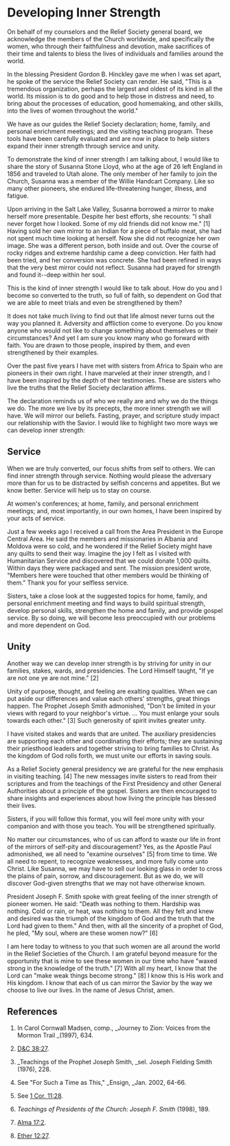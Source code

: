# Developing Inner Strength

On behalf of my counselors and the Relief Society general board, we
acknowledge the members of the Church worldwide, and specifically the women,
who through their faithfulness and devotion, make sacrifices of their time and
talents to bless the lives of individuals and families around the world.

In the blessing President Gordon B. Hinckley gave me when I was set apart, he
spoke of the service the Relief Society can render. He said, "This is a
tremendous organization, perhaps the largest and oldest of its kind in all the
world. Its mission is to do good and to help those in distress and need, to
bring about the processes of education, good homemaking, and other skills,
into the lives of women throughout the world."

We have as our guides the Relief Society declaration; home, family, and
personal enrichment meetings; and the visiting teaching program. These tools
have been carefully evaluated and are now in place to help sisters expand
their inner strength through service and unity.

To demonstrate the kind of inner strength I am talking about, I would like to
share the story of Susanna Stone Lloyd, who at the age of 26 left England in
1856 and traveled to Utah alone. The only member of her family to join the
Church, Susanna was a member of the Willie Handcart Company. Like so many
other pioneers, she endured life-threatening hunger, illness, and fatigue.

Upon arriving in the Salt Lake Valley, Susanna borrowed a mirror to make
herself more presentable. Despite her best efforts, she recounts: "I shall
never forget how I looked. Some of my old friends did not know me." [1]
Having sold her own mirror to an Indian for a piece of buffalo meat, she had
not spent much time looking at herself. Now she did not recognize her own
image. She was a different person, both inside and out. Over the course of
rocky ridges and extreme hardship came a deep conviction. Her faith had been
tried, and her conversion was concrete. She had been refined in ways that the
very best mirror could not reflect. Susanna had prayed for strength and found
it--deep within her soul.

This is the kind of inner strength I would like to talk about. How do you and
I become so converted to the truth, so full of faith, so dependent on God that
we are able to meet trials and even be strengthened by them?

It does not take much living to find out that life almost never turns out the
way you planned it. Adversity and affliction come to everyone. Do you know
anyone who would not like to change something about themselves or their
circumstances? And yet I am sure you know many who go forward with faith. You
are drawn to those people, inspired by them, and even strengthened by their
examples.

Over the past five years I have met with sisters from Africa to Spain who are
pioneers in their own right. I have marveled at their inner strength, and I
have been inspired by the depth of their testimonies. These are sisters who
live the truths that the Relief Society declaration affirms.

The declaration reminds us of who we really are and why we do the things we
do. The more we live by its precepts, the more inner strength we will have. We
will mirror our beliefs. Fasting, prayer, and scripture study impact our
relationship with the Savior. I would like to highlight two more ways we can
develop inner strength:

## Service

When we are truly converted, our focus shifts from self to others. We can find
inner strength through service. Nothing would please the adversary more than
for us to be distracted by selfish concerns and appetites. But we know better.
Service will help us to stay on course.

At women's conferences; at home, family, and personal enrichment meetings;
and, most importantly, in our own homes, I have been inspired by your acts of
service.

Just a few weeks ago I received a call from the Area President in the Europe
Central Area. He said the members and missionaries in Albania and Moldova were
so cold, and he wondered if the Relief Society might have any quilts to send
their way. Imagine the joy I felt as I visited with Humanitarian Service and
discovered that we could donate 1,000 quilts. Within days they were packaged
and sent. The mission president wrote, "Members here were touched that other
members would be thinking of them." Thank you for your selfless service.

Sisters, take a close look at the suggested topics for home, family, and
personal enrichment meeting and find ways to build spiritual strength, develop
personal skills, strengthen the home and family, and provide gospel service.
By so doing, we will become less preoccupied with our problems and more
dependent on God.

## Unity

Another way we can develop inner strength is by striving for unity in our
families, stakes, wards, and presidencies. The Lord Himself taught, "If ye are
not one ye are not mine." [2]

Unity of purpose, thought, and feeling are exalting qualities. When we can put
aside our differences and value each others' strengths, great things happen.
The Prophet Joseph Smith admonished, "Don't be limited in your views with
regard to your neighbor's virtue. ... You must enlarge your souls towards each
other." [3]  Such generosity of spirit invites greater unity.

I have visited stakes and wards that are united. The auxiliary presidencies
are supporting each other and coordinating their efforts; they are sustaining
their priesthood leaders and together striving to bring families to Christ. As
the kingdom of God rolls forth, we must unite our efforts in saving souls.

As a Relief Society general presidency we are grateful for the new emphasis in
visiting teaching. [4]  The new messages invite sisters to read from their
scriptures and from the teachings of the First Presidency and other General
Authorities about a principle of the gospel. Sisters are then encouraged to
share insights and experiences about how living the principle has blessed
their lives.

Sisters, if you will follow this format, you will feel more unity with your
companion and with those you teach. You will be strengthened spiritually.

No matter our circumstances, who of us can afford to waste our life in front
of the mirrors of self-pity and discouragement? Yes, as the Apostle Paul
admonished, we all need to "examine ourselves" [5]  from time to time. We all
need to repent, to recognize weaknesses, and more fully come unto Christ. Like
Susanna, we may have to sell our looking glass in order to cross the plains of
pain, sorrow, and discouragement. But as we do, we will discover God-given
strengths that we may not have otherwise known.

President Joseph F. Smith spoke with great feeling of the inner strength of
pioneer women. He said: "Death was nothing to them. Hardship was nothing. Cold
or rain, or heat, was nothing to them. All they felt and knew and desired was
the triumph of the kingdom of God and the truth that the Lord had given to
them." And then, with all the sincerity of a prophet of God, he pled, "My
soul, where are these women now?" [6]

I am here today to witness to you that such women are all around the world in
the Relief Societies of the Church. I am grateful beyond measure for the
opportunity that is mine to see these women in our time who have "waxed strong
in the knowledge of the truth." [7]  With all my heart, I know that the Lord
can "make weak things become strong." [8]  I know this is His work and His
kingdom. I know that each of us can mirror the Savior by the way we choose to
live our lives. In the name of Jesus Christ, amen.

## References

  1.  In Carol Cornwall Madsen, comp., _Journey to Zion: Voices from the Mormon Trail _(1997), 634.

  2.   [D&amp;C 38:27](https://www.lds.org/scriptures/dc-testament/dc/38.27?lang=eng#26).

  3.   _Teachings of the Prophet Joseph Smith, _sel. Joseph Fielding Smith (1976), 228.

  4.  See "For Such a Time as This," _Ensign, _Jan. 2002, 64-66.

  5.  See [1 Cor. 11:28](https://www.lds.org/scriptures/nt/1-cor/11.28?lang=eng#27).

  6.   _Teachings of Presidents of the Church: Joseph F. Smith_ (1998), 189.

  7.   [Alma 17:2](https://www.lds.org/scriptures/bofm/alma/17.2?lang=eng#1).

  8.   [Ether 12:27](https://www.lds.org/scriptures/bofm/ether/12.27?lang=eng#26).

